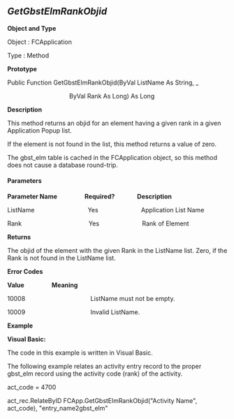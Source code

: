 _GetGbstElmRankObjid_
---------------------

**Object and Type**

Object : FCApplication

Type : Method

**Prototype**

Public Function GetGbstElmRankObjid(ByVal ListName As String, _

                                    ByVal Rank As Long) As Long

**Description**

This method returns an objid for an element having a given rank in a given Application Popup list.

If the element is not found in the list, this method returns a value of zero.

The gbst_elm table is cached in the FCApplication object, so this method does not cause a database round-trip.

#### Parameters
**Parameter Name**                **Required?**             **Description**

ListName                               Yes                         Application List Name

Rank                                       Yes                         Rank of Element

**Returns**

The objid of the element with the given Rank in the ListName list. Zero, if the Rank is not found in the ListName list.

**Error Codes**

**Value**                **Meaning**

10008                                      ListName must not be empty.

10009                                      Invalid ListName.

**Example**

**Visual Basic:**

The code in this example is written in Visual Basic.

The following example relates an activity entry record to the proper gbst_elm record using the activity code (rank) of the activity.

act_code = 4700

act_rec.RelateByID FCApp.GetGbstElmRankObjid("Activity Name", act_code), "entry_name2gbst_elm"